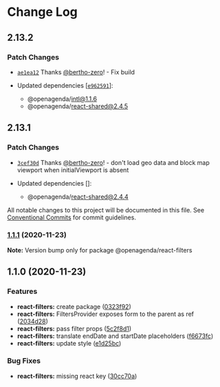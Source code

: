 # Change Log

## 2.13.2

### Patch Changes

- [`ae1ea12`](https://github.com/OpenAgenda/oa/commit/ae1ea12c045351b375e7eddc6ea46a2d95dc735f) Thanks [@bertho-zero](https://github.com/bertho-zero)! - Fix build

- Updated dependencies [[`e962591`](https://github.com/OpenAgenda/oa/commit/e96259133ffb537992ca14f19de1cfc2dc512b6f)]:
  - @openagenda/intl@1.1.6
  - @openagenda/react-shared@2.4.5

## 2.13.1

### Patch Changes

- [`3cef30d`](https://github.com/OpenAgenda/oa/commit/3cef30d15f26a2f2bf267941b80a7bd3fd27f560) Thanks [@bertho-zero](https://github.com/bertho-zero)! - don't load geo data and block map viewport when initialViewport is absent

- Updated dependencies []:
  - @openagenda/react-shared@2.4.4

All notable changes to this project will be documented in this file.
See [Conventional Commits](https://conventionalcommits.org) for commit guidelines.

### [1.1.1](https://github.com/OpenAgenda/oa/compare/@openagenda/react-filters@1.1.0...@openagenda/react-filters@1.1.1) (2020-11-23)

**Note:** Version bump only for package @openagenda/react-filters

## 1.1.0 (2020-11-23)

### Features

- **react-filters:** create package ([0323f92](https://github.com/OpenAgenda/oa/commit/0323f92411f4c1009caf764a2b9f3afe22dbd9f3))
- **react-filters:** FiltersProvider exposes form to the parent as ref ([2034d28](https://github.com/OpenAgenda/oa/commit/2034d28f9f44f4fb1d9c242a0f2a2104e68df08b))
- **react-filters:** pass filter props ([5c2f8d1](https://github.com/OpenAgenda/oa/commit/5c2f8d15bbdf775fb0326efa2da7e5e4dde856f8))
- **react-filters:** translate endDate and startDate placeholders ([f6673fc](https://github.com/OpenAgenda/oa/commit/f6673fca04680a08df800156839a7956ea68acfc))
- **react-filters:** update style ([e1d25bc](https://github.com/OpenAgenda/oa/commit/e1d25bc660aaf3eef3cc1da57e5209ad5373847a))

### Bug Fixes

- **react-filters:** missing react key ([30cc70a](https://github.com/OpenAgenda/oa/commit/30cc70a84df820bcd3e7d38234d3bd5911e70f03))
